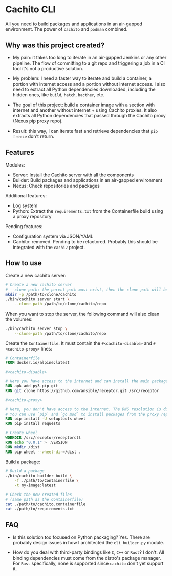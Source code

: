 # Cachito CLI

All you need to build packages and applications in an air-gapped environment. The power of `cachito` and `podman` combined.

## Why was this project created?

- My pain: it takes too long to iterate in an air-gapped Jenkins or any other pipeline. The flow of committing to a git repo and triggering a job in a CI tool it's not a productive solution.

- My problem: I need a faster way to iterate and build a container, a portion with internet access and a portion without internet access. I also need to extract all Python dependencies downloaded, including the hidden ones, like `build`, `hatch`, `hacther`, etc.

- The goal of this project: build a container image with a section with internet and another without internet + using Cachito proxies. It also extracts all Python dependencies that passed
through the Cachito proxy (Nexus pip proxy repo).

- Result: this way, I can iterate fast and retrieve dependencies that `pip freeze` don't return.

## Features

Modules:
- Server: Install the Cachito server with all the components
- Builder: Build packages and applications in an air-gapped environment
- Nexus: Check repositories and packages

Additional features:
- Log system
- Python: Extract the `requirements.txt` from the Containerfile build using a proxy repository

Pending features:

- Configuration system via JSON/YAML
- Cachito: removed. Pending to be refactored. Probably this should be integrated with the `cachi2` project.


## How to use

Create a new cachito server:

```bash
# Create a new cachito server
# --clone-path: the parent path must exist, then the clone path will be created
mkdir -p /path/to/clone/cachito
./bin/cachito server start \
    --clone-path /path/to/clone/cachito/repo
```

When you want to stop the server, the following command will also clean the volumes:

```bash
./bin/cachito server stop \
    --clone-path /path/to/clone/cachito/repo
```

Create the `Containerfile`. It must contain the `#<cachito-disable>` and `#<cachito-proxy>` lines:

```dockerfile
# Containerfile
FROM docker.io/alpine:latest

#<cachito-disable>

# Here you have access to the internet and can install the main packages
RUN apk add py3-pip git
RUN git clone https://github.com/ansible/receptor.git /src/receptor

#<cachito-proxy>

# Here, you don't have access to the internet. The DNS resolution is disabled.
# You can use `pip` and `go mod` to install packages from the proxy repositories.
RUN pip install -U setuptools wheel
RUN pip install requests

# Create wheel
WORKDIR /src/receptor/receptorctl
RUN echo "0.0.1" > .VERSION
RUN mkdir /dist
RUN pip wheel --wheel-dir=/dist .
```

Build a package:

```bash
# Build a package
./bin/cachito builder build \
    -f ./path/to/Containerfile \
    -t my-image:latest

# Check the new created files
# (same path as the Containerfile)
cat ./path/to/cachito.containerfile
cat ./path/to/requirements.txt
```

## FAQ

- Is this solution too focused on Python packaging?
  Yes. There are probably design issues in how I architected the `cli_builder.py` module.

- How do you deal with third-party bindings like `C`, `C++` or `Rust`?
  I don't. All binding dependencies must come from the distro's package manager. For `Rust` specifically, none is supported since `cachito` don't yet support it.
